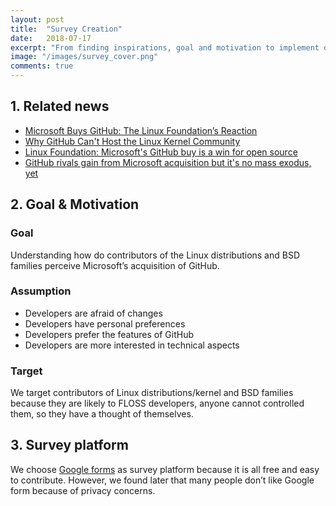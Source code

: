 ```yaml
---
layout: post
title:  "Survey Creation"
date:   2018-07-17
excerpt: "From finding inspirations, goal and motivation to implement our survey."
image: "/images/survey_cover.png"
comments: true
---
```

## 1. Related news
- [Microsoft Buys GitHub: The Linux Foundation’s Reaction](https://www.linuxfoundation.org/blog/microsoft-buys-github-the-linux-foundations-reaction/)
- [Why GitHub Can't Host the Linux Kernel Community](https://news.ycombinator.com/item?id=14972872)
- [Linux Foundation: Microsoft's GitHub buy is a win for open source](https://www.zdnet.com/article/linux-foundation-microsofts-github-buy-is-a-win-for-open-source/)
- [GitHub rivals gain from Microsoft acquisition but it's no mass exodus, yet](https://www.zdnet.com/article/github-rivals-gain-from-microsoft-acquisition-but-its-no-mass-exodus-yet/)

## 2.  Goal & Motivation
### Goal
Understanding how do contributors of the Linux distributions and BSD families perceive Microsoft’s acquisition of GitHub.
### Assumption 
- Developers are afraid of changes
- Developers have personal preferences
- Developers prefer the features of GitHub
- Developers are more interested in technical aspects

### Target
We target contributors of Linux distributions/kernel and BSD families because they are likely to FLOSS developers, anyone cannot controlled them, so they have a thought of themselves.

## 3. Survey platform
We choose [Google forms](https://docs.google.com/forms/u/0/)  as survey platform because it is all free and easy to contribute. However, we found later that many people don’t like Google form because of privacy concerns.


